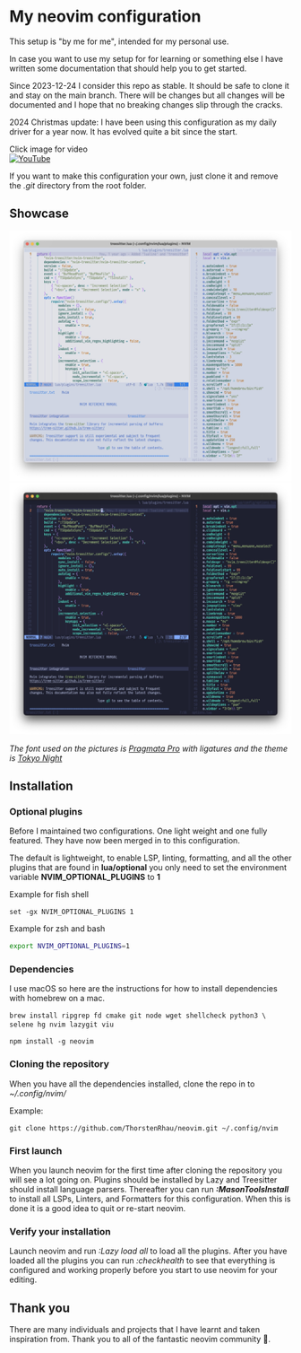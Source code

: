 # My neovim configuration

This setup is "by me for me", intended for my personal use.

In case you want to use my setup for for learning or something else I have
written some documentation that should help you to get started.

Since 2023-12-24 I consider this repo as stable. It should be safe to clone it
and stay on the main branch. There will be changes but all changes will be
documented and I hope that no breaking changes slip through the cracks.

2024 Christmas update: I have been using this configuration as my daily driver
for a year now. It has evolved quite a bit since the start.

Click image for video<br>
[![YouTube](https://img.youtube.com/vi/xW6NysFLmvE/default.jpg)](https://www.youtube.com/watch?v=xW6NysFLmvE)

If you want to make this configuration your own, just clone it and remove the
_.git_ directory from the root folder.

## Showcase

![light](./.images/light-2024-12-23.jpg) ![dark](./.images/dark-2024-12-23.jpg)

_The font used on the pictures is
[Pragmata Pro](https://fsd.it/shop/fonts/pragmatapro/) with ligatures and the
theme is [Tokyo Night](https://github.com/folke/tokyonight.nvim)_

## Installation

### Optional plugins

Before I maintained two configurations. One light weight and one fully featured.
They have now been merged in to this configuration.

The default is lightweight, to enable LSP, linting, formatting, and all the
other plugins that are found in **lua/optional** you only need to set the
environment variable **NVIM_OPTIONAL_PLUGINS** to **1**

Example for fish shell

```fish
set -gx NVIM_OPTIONAL_PLUGINS 1
```

Example for zsh and bash

```sh
export NVIM_OPTIONAL_PLUGINS=1
```

### Dependencies

I use macOS so here are the instructions for how to install dependencies with
homebrew on a mac.

```
brew install ripgrep fd cmake git node wget shellcheck python3 \
selene hg nvim lazygit viu
```

```
npm install -g neovim
```

### Cloning the repository

When you have all the dependencies installed, clone the repo in to
_~/.config/nvim/_

Example:

```
git clone https://github.com/ThorstenRhau/neovim.git ~/.config/nvim
```

### First launch

When you launch neovim for the first time after cloning the repository you will
see a lot going on. Plugins should be installed by Lazy and Treesitter should
install language parsers. Thereafter you can run **_:MasonToolsInstall_** to
install all LSPs, Linters, and Formatters for this configuration. When this is
done it is a good idea to quit or re-start neovim.

### Verify your installation

Launch neovim and run _:Lazy load all_ to load all the plugins. After you have
loaded all the plugins you can run _:checkhealth_ to see that everything is
configured and working properly before you start to use neovim for your editing.

## Thank you

There are many individuals and projects that I have learnt and taken inspiration
from. Thank you to all of the fantastic neovim community 🙏.

